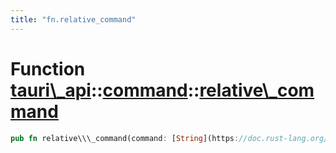 ```yaml
---
title: "fn.relative_command"
---
```


Function [tauri\\\_api](/api/rust/tauri\_api/../index.html)::[command](/api/rust/tauri\_api/index.html)::[relative\\\_command](/api/rust/tauri\_api/)
=====================================================================================================================================================

```rust
pub fn relative\\\_command(command: [String](https://doc.rust-lang.org/nightly/alloc/string/struct.String.html "struct alloc::string::String")) -&gt; [Result](/api/rust/tauri\_api/../../tauri\_api/type.Result.html "type tauri\_api::Result")&lt;[String](https://doc.rust-lang.org/nightly/alloc/string/struct.String.html "struct alloc::string::String")\&gt;
```
      